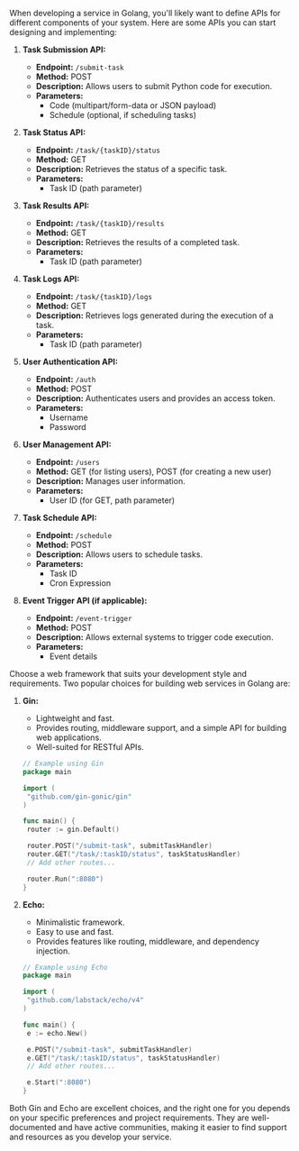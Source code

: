 When developing a service in Golang, you'll likely want to define APIs for different components of your system. Here are some APIs you can start designing and implementing:

1. **Task Submission API:**
   - **Endpoint:** `/submit-task`
   - **Method:** POST
   - **Description:** Allows users to submit Python code for execution.
   - **Parameters:**
     - Code (multipart/form-data or JSON payload)
     - Schedule (optional, if scheduling tasks)

2. **Task Status API:**
   - **Endpoint:** `/task/{taskID}/status`
   - **Method:** GET
   - **Description:** Retrieves the status of a specific task.
   - **Parameters:**
     - Task ID (path parameter)

3. **Task Results API:**
   - **Endpoint:** `/task/{taskID}/results`
   - **Method:** GET
   - **Description:** Retrieves the results of a completed task.
   - **Parameters:**
     - Task ID (path parameter)

4. **Task Logs API:**
   - **Endpoint:** `/task/{taskID}/logs`
   - **Method:** GET
   - **Description:** Retrieves logs generated during the execution of a task.
   - **Parameters:**
     - Task ID (path parameter)

5. **User Authentication API:**
   - **Endpoint:** `/auth`
   - **Method:** POST
   - **Description:** Authenticates users and provides an access token.
   - **Parameters:**
     - Username
     - Password

6. **User Management API:**
   - **Endpoint:** `/users`
   - **Method:** GET (for listing users), POST (for creating a new user)
   - **Description:** Manages user information.
   - **Parameters:**
     - User ID (for GET, path parameter)

7. **Task Schedule API:**
   - **Endpoint:** `/schedule`
   - **Method:** POST
   - **Description:** Allows users to schedule tasks.
   - **Parameters:**
     - Task ID
     - Cron Expression

8. **Event Trigger API (if applicable):**
   - **Endpoint:** `/event-trigger`
   - **Method:** POST
   - **Description:** Allows external systems to trigger code execution.
   - **Parameters:**
     - Event details

Choose a web framework that suits your development style and requirements. Two popular choices for building web services in Golang are:

1. **Gin:**
   - Lightweight and fast.
   - Provides routing, middleware support, and a simple API for building web applications.
   - Well-suited for RESTful APIs.

   ```go
   // Example using Gin
   package main

   import (
   	"github.com/gin-gonic/gin"
   )

   func main() {
   	router := gin.Default()

   	router.POST("/submit-task", submitTaskHandler)
   	router.GET("/task/:taskID/status", taskStatusHandler)
   	// Add other routes...

   	router.Run(":8080")
   }
   ```

2. **Echo:**
   - Minimalistic framework.
   - Easy to use and fast.
   - Provides features like routing, middleware, and dependency injection.

   ```go
   // Example using Echo
   package main

   import (
   	"github.com/labstack/echo/v4"
   )

   func main() {
   	e := echo.New()

   	e.POST("/submit-task", submitTaskHandler)
   	e.GET("/task/:taskID/status", taskStatusHandler)
   	// Add other routes...

   	e.Start(":8080")
   }
   ```

Both Gin and Echo are excellent choices, and the right one for you depends on your specific preferences and project requirements. They are well-documented and have active communities, making it easier to find support and resources as you develop your service.
